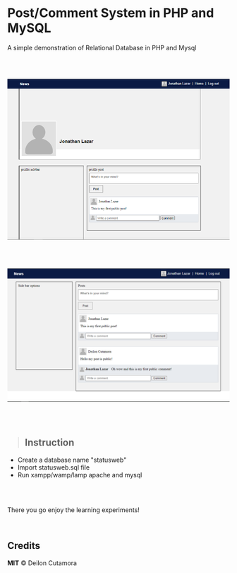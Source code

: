 # Post/Comment System in PHP and MySQL

A simple demonstration of Relational Database in PHP and Mysql

<br />
<br />

![alt text](images/statusweb_profile.png)

<br />
<br />

![alt text](images/statusweb_newsfeed.png)

<br />
<br />

> ## **Instruction**

* Create a database name "statusweb"
* Import statusweb.sql file
* Run xampp/wamp/lamp apache and mysql
<br/>
<br />


There you go enjoy the learning experiments!

<br />

## Credits 

**MIT** &copy; Deilon Cutamora 